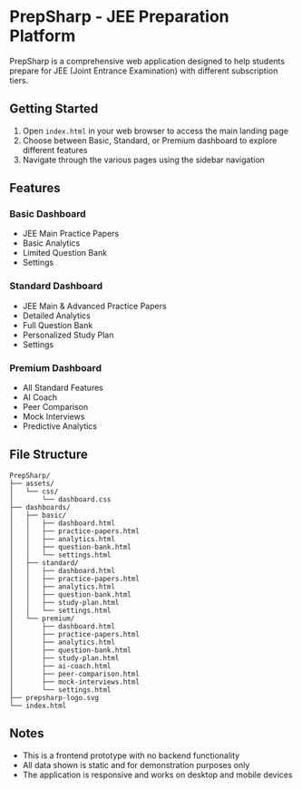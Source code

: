# PrepSharp - JEE Preparation Platform

PrepSharp is a comprehensive web application designed to help students prepare for JEE (Joint Entrance Examination) with different subscription tiers.

## Getting Started

1. Open `index.html` in your web browser to access the main landing page
2. Choose between Basic, Standard, or Premium dashboard to explore different features
3. Navigate through the various pages using the sidebar navigation

## Features

### Basic Dashboard
- JEE Main Practice Papers
- Basic Analytics
- Limited Question Bank
- Settings

### Standard Dashboard
- JEE Main & Advanced Practice Papers
- Detailed Analytics
- Full Question Bank
- Personalized Study Plan
- Settings

### Premium Dashboard
- All Standard Features
- AI Coach
- Peer Comparison
- Mock Interviews
- Predictive Analytics

## File Structure

```
PrepSharp/
├── assets/
│   └── css/
│       └── dashboard.css
├── dashboards/
│   ├── basic/
│   │   ├── dashboard.html
│   │   ├── practice-papers.html
│   │   ├── analytics.html
│   │   ├── question-bank.html
│   │   └── settings.html
│   ├── standard/
│   │   ├── dashboard.html
│   │   ├── practice-papers.html
│   │   ├── analytics.html
│   │   ├── question-bank.html
│   │   ├── study-plan.html
│   │   └── settings.html
│   └── premium/
│       ├── dashboard.html
│       ├── practice-papers.html
│       ├── analytics.html
│       ├── question-bank.html
│       ├── study-plan.html
│       ├── ai-coach.html
│       ├── peer-comparison.html
│       ├── mock-interviews.html
│       └── settings.html
├── prepsharp-logo.svg
└── index.html
```

## Notes

- This is a frontend prototype with no backend functionality
- All data shown is static and for demonstration purposes only
- The application is responsive and works on desktop and mobile devices